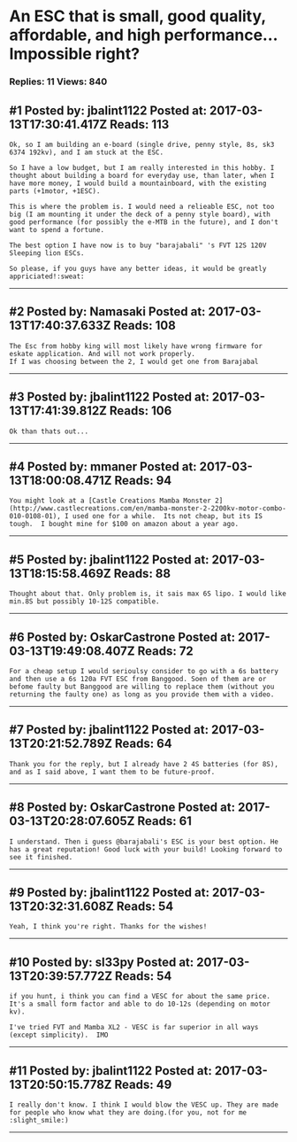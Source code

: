 # An ESC that is small, good quality, affordable, and high performance&hellip; Impossible right?

### Replies: 11 Views: 840

## \#1 Posted by: jbalint1122 Posted at: 2017-03-13T17:30:41.417Z Reads: 113

```
Ok, so I am building an e-board (single drive, penny style, 8s, sk3 6374 192kv), and I am stuck at the ESC.

So I have a low budget, but I am really interested in this hobby. I thought about building a board for everyday use, than later, when I have more money, I would build a mountainboard, with the existing parts (+1motor, +1ESC). 

This is where the problem is. I would need a relieable ESC, not too big (I am mounting it under the deck of a penny style board), with good performance (for possibly the e-MTB in the future), and I don't want to spend a fortune.

The best option I have now is to buy "barajabali" 's FVT 12S 120V Sleeping lion ESCs.

So please, if you guys have any better ideas, it would be greatly appriciated!:sweat:
```

---
## \#2 Posted by: Namasaki Posted at: 2017-03-13T17:40:37.633Z Reads: 108

```
The Esc from hobby king will most likely have wrong firmware for eskate application. And will not work properly. 
If I was choosing between the 2, I would get one from Barajabal
```

---
## \#3 Posted by: jbalint1122 Posted at: 2017-03-13T17:41:39.812Z Reads: 106

```
Ok than thats out...
```

---
## \#4 Posted by: mmaner Posted at: 2017-03-13T18:00:08.471Z Reads: 94

```
You might look at a [Castle Creations Mamba Monster 2](http://www.castlecreations.com/en/mamba-monster-2-2200kv-motor-combo-010-0108-01), I used one for a while.  Its not cheap, but its IS tough.  I bought mine for $100 on amazon about a year ago.
```

---
## \#5 Posted by: jbalint1122 Posted at: 2017-03-13T18:15:58.469Z Reads: 88

```
Thought about that. Only problem is, it sais max 6S lipo. I would like min.8S but possibly 10-12S compatible.
```

---
## \#6 Posted by: OskarCastrone Posted at: 2017-03-13T19:49:08.407Z Reads: 72

```
For a cheap setup I would serioulsy consider to go with a 6s battery and then use a 6s 120a FVT ESC from Banggood. Soen of them are or befome faulty but Banggood are willing to replace them (without you returning the faulty one) as long as you provide them with a video.
```

---
## \#7 Posted by: jbalint1122 Posted at: 2017-03-13T20:21:52.789Z Reads: 64

```
Thank you for the reply, but I already have 2 4S batteries (for 8S), and as I said above, I want them to be future-proof.
```

---
## \#8 Posted by: OskarCastrone Posted at: 2017-03-13T20:28:07.605Z Reads: 61

```
I understand. Then i guess @barajabali's ESC is your best option. He has a great reputation! Good luck with your build! Looking forward to see it finished.
```

---
## \#9 Posted by: jbalint1122 Posted at: 2017-03-13T20:32:31.608Z Reads: 54

```
Yeah, I think you're right. Thanks for the wishes!
```

---
## \#10 Posted by: sl33py Posted at: 2017-03-13T20:39:57.772Z Reads: 54

```
if you hunt, i think you can find a VESC for about the same price.  It's a small form factor and able to do 10-12s (depending on motor kv).

I've tried FVT and Mamba XL2 - VESC is far superior in all ways (except simplicity).  IMO
```

---
## \#11 Posted by: jbalint1122 Posted at: 2017-03-13T20:50:15.778Z Reads: 49

```
I really don't know. I think I would blow the VESC up. They are made for people who know what they are doing.(for you, not for me :slight_smile:)
```

---
